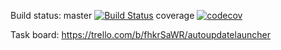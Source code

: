 Build status:
master [![Build Status](https://travis-ci.org/darknessNight/AutoUpdateLauncher.svg?branch=master)](https://travis-ci.org/darknessNight/AutoUpdateLauncher)
coverage [![codecov](https://codecov.io/gh/darknessNight/AutoUpdateLauncher/branch/master/graph/badge.svg)](https://codecov.io/gh/darknessNight/AutoUpdateLauncher)

Task board: https://trello.com/b/fhkrSaWR/autoupdatelauncher